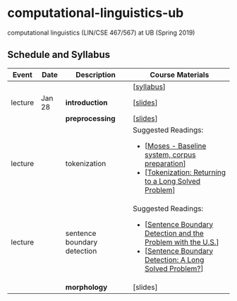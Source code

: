 # computational-linguistics-ub
computational linguistics (LIN/CSE 467/567) at UB (Spring 2019)


## Schedule and Syllabus 
|Event	| Date |	Description	 |Course Materials |
| ------ | ------ | ------ | ------  |
| |  |  | [[syllabus](https://www.overleaf.com/read/bbydmnwkznyj)] |
|lecture | Jan 28 | **introduction** | [[slides](https://www.overleaf.com/read/pntxnvrkknxk)]|
| |  | **preprocessing** | [[slides](https://www.overleaf.com/read/qfxnzgqgyyfn)] |
|lecture |  | tokenization | Suggested Readings:  <ul><li>[[Moses - Baseline system, corpus preparation](http://www.statmt.org/moses/?n=Moses.Baseline)]</li><li>[[Tokenization: Returning to a Long Solved Problem](http://aclweb.org/anthology/P/P12/P12-2074.pdf)]</li></ul> |
|lecture|  | sentence boundary detection | Suggested Readings:  <ul><li>[[Sentence Boundary Detection and the Problem with the U.S.](http://aclweb.org/anthology/N/N09/N09-2061.pdf)]</li><li>[[Sentence Boundary Detection: A Long Solved Problem?](http://aclweb.org/anthology/C/C12/C12-2096.pdf)]</li></ul> |
| |  | **morphology** | [slides] |

